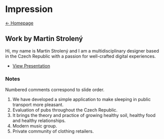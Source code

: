 # Impression
[← Homepage](https://martinstroleny.github.io/english-for-designers/07-homepage/index)

## Work by Martin Strolený
Hi, my name is Martin Strolený and I am a multidisciplinary designer based in the Czech Republic with a passion for well-crafted digital experiences.
- [View Presentation](pdf/presentation.pdf)

### Notes
Numbered comments correspond to slide order.
1. We have developed a simple application to make sleeping in public transport more pleasant.
2. Evaluation of pubs throughout the Czech Republic.
3. It brings the theory and practice of growing healthy soil, healthy food and healthy relationships.
4. Modern music group.
5. Private community of clothing retailers.
